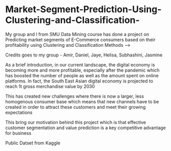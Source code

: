 # Market-Segment-Prediction-Using-Clustering-and-Classification-


My group and I from SMU Data Mining course has done a project on Predicting market segments of E-Commerce consumers based on their profitability using Clustering and Classification Methods -->

Credits goes to my group - Amir, Daniel, Jaye, Helisa, Subhashini, Jasmine


 As a brief introduction, in our current landscape, the digital economy is becoming more and more profitable, especially after the pandemic which has boosted the number of people as well as the amount spent on online platforms. In fact, the South East Asian digital economy is projected to reach 1t gross merchandise value by 2030

This has created new challenges where there is now a larger, less homogenous consumer base which means that new channels have to be created in order to attract these customers and meet their growing expectations

This bring our motivation behind this project which is that effective customer segmentation and value prediction is a key competitive advantage for business


Public Datset from Kaggle 